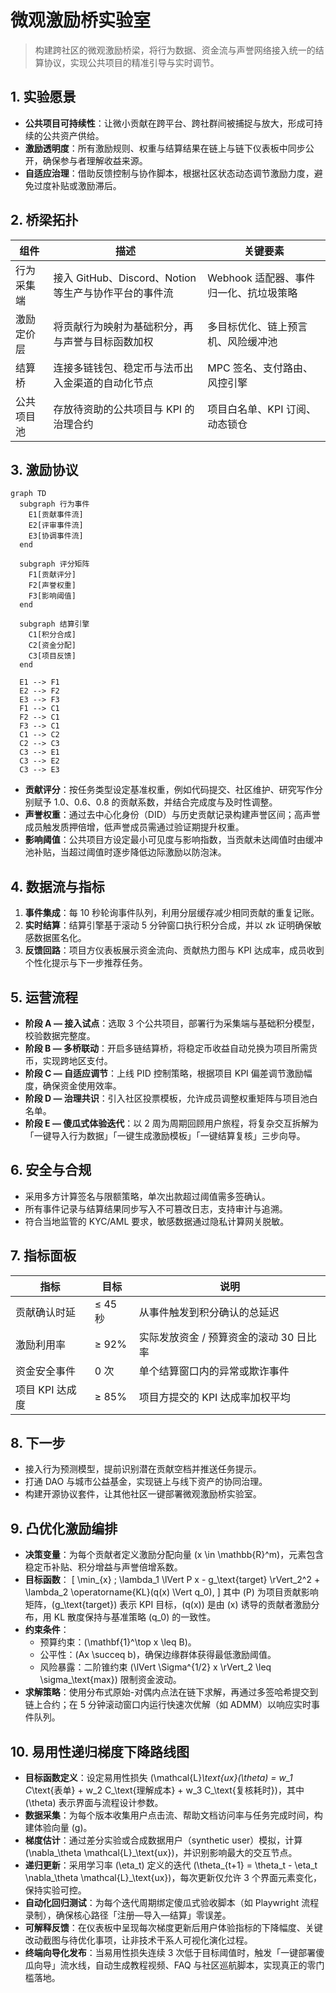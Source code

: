 # 微观激励桥实验室

> 构建跨社区的微观激励桥梁，将行为数据、资金流与声誉网络接入统一的结算协议，实现公共项目的精准引导与实时调节。

## 1. 实验愿景

- **公共项目可持续性**：让微小贡献在跨平台、跨社群间被捕捉与放大，形成可持续的公共资产供给。
- **激励透明度**：所有激励规则、权重与结算结果在链上与链下仪表板中同步公开，确保参与者理解收益来源。
- **自适应治理**：借助反馈控制与协作脚本，根据社区状态动态调节激励力度，避免过度补贴或激励滞后。

## 2. 桥梁拓扑

| 组件 | 描述 | 关键要素 |
| --- | --- | --- |
| 行为采集端 | 接入 GitHub、Discord、Notion 等生产与协作平台的事件流 | Webhook 适配器、事件归一化、抗垃圾策略 |
| 激励定价层 | 将贡献行为映射为基础积分，再与声誉与目标函数加权 | 多目标优化、链上预言机、风险缓冲池 |
| 结算桥 | 连接多链钱包、稳定币与法币出入金渠道的自动化节点 | MPC 签名、支付路由、风控引擎 |
| 公共项目池 | 存放待资助的公共项目与 KPI 的治理合约 | 项目白名单、KPI 订阅、动态锁仓 |

## 3. 激励协议

```mermaid
graph TD
  subgraph 行为事件
    E1[贡献事件流]
    E2[评审事件流]
    E3[协调事件流]
  end

  subgraph 评分矩阵
    F1[贡献评分]
    F2[声誉权重]
    F3[影响阈值]
  end

  subgraph 结算引擎
    C1[积分合成]
    C2[资金分配]
    C3[项目反馈]
  end

  E1 --> F1
  E2 --> F2
  E3 --> F3
  F1 --> C1
  F2 --> C1
  F3 --> C1
  C1 --> C2
  C2 --> C3
  C3 --> E1
  C3 --> E2
  C3 --> E3
```

- **贡献评分**：按任务类型设定基准权重，例如代码提交、社区维护、研究写作分别赋予 1.0、0.6、0.8 的贡献系数，并结合完成度与及时性调整。
- **声誉权重**：通过去中心化身份（DID）与历史贡献记录构建声誉区间；高声誉成员触发质押倍增，低声誉成员需通过验证期提升权重。
- **影响阈值**：公共项目方设定最小可见度与影响指数，当贡献未达阈值时由缓冲池补贴，当超过阈值时逐步降低边际激励以防泡沫。

## 4. 数据流与指标

1. **事件集成**：每 10 秒轮询事件队列，利用分层缓存减少相同贡献的重复记账。
2. **实时结算**：结算引擎基于滚动 5 分钟窗口执行积分合成，并以 zk 证明确保敏感数据匿名化。
3. **反馈回路**：项目方仪表板展示资金流向、贡献热力图与 KPI 达成率，成员收到个性化提示与下一步推荐任务。

## 5. 运营流程

- **阶段 A — 接入试点**：选取 3 个公共项目，部署行为采集端与基础积分模型，校验数据完整度。
- **阶段 B — 多桥联动**：开启多链结算桥，将稳定币收益自动兑换为项目所需货币，实现跨地区支付。
- **阶段 C — 自适应调节**：上线 PID 控制策略，根据项目 KPI 偏差调节激励幅度，确保资金使用效率。
- **阶段 D — 治理共识**：引入社区投票模板，允许成员调整权重矩阵与项目池白名单。
- **阶段 E — 傻瓜式体验迭代**：以 2 周为周期回顾用户旅程，将复杂交互拆解为「一键导入行为数据」「一键生成激励模板」「一键结算复核」三步向导。

## 6. 安全与合规

- 采用多方计算签名与限额策略，单次出款超过阈值需多签确认。
- 所有事件记录与结算结果同步写入不可篡改日志，支持审计与追溯。
- 符合当地监管的 KYC/AML 要求，敏感数据通过隐私计算网关脱敏。

## 7. 指标面板

| 指标 | 目标 | 说明 |
| --- | --- | --- |
| 贡献确认时延 | ≤ 45 秒 | 从事件触发到积分确认的总延迟 |
| 激励利用率 | ≥ 92% | 实际发放资金 / 预算资金的滚动 30 日比率 |
| 资金安全事件 | 0 次 | 单个结算窗口内的异常或欺诈事件 |
| 项目 KPI 达成度 | ≥ 85% | 项目方提交的 KPI 达成率加权平均 |

## 8. 下一步

- 接入行为预测模型，提前识别潜在贡献空档并推送任务提示。
- 打通 DAO 与城市公益基金，实现链上与线下资产的协同治理。
- 构建开源协议套件，让其他社区一键部署微观激励桥实验室。

## 9. 凸优化激励编排

- **决策变量**：为每个贡献者定义激励分配向量 \(x \in \mathbb{R}^m\)，元素包含稳定币补贴、积分增益与声誉倍增系数。
- **目标函数**：
  \[
  \min_{x} \; \lambda_1 \lVert P x - g_\text{target} \rVert_2^2 + \lambda_2 \operatorname{KL}(q(x) \Vert q_0),
  \]
  其中 \(P\) 为项目贡献影响矩阵，\(g_\text{target}\) 表示 KPI 目标，\(q(x)\) 是由 \(x\) 诱导的贡献者激励分布，用 KL 散度保持与基准策略 \(q_0\) 的一致性。
- **约束条件**：
  - 预算约束：\(\mathbf{1}^\top x \leq B\)。
  - 公平性：\(Ax \succeq b\)，确保边缘群体获得最低激励阈值。
  - 风险暴露：二阶锥约束 \(\lVert 
    \Sigma^{1/2} x \rVert_2 \leq \sigma_\text{max}\) 限制资金波动。
- **求解策略**：使用分布式原始-对偶内点法在链下求解，再通过多签哈希提交到链上合约；在 5 分钟滚动窗口内运行快速次优解（如 ADMM）以响应实时事件队列。

## 10. 易用性递归梯度下降路线图

- **目标函数定义**：设定易用性损失 \(\mathcal{L}_\text{ux}(\theta) = w_1 C_\text{表单} + w_2 C_\text{理解成本} + w_3 C_\text{复核耗时}\)，其中 \(\theta\) 表示界面与流程设计参数。
- **数据采集**：为每个版本收集用户点击流、帮助文档访问率与任务完成时间，构建体验向量 \(g\)。
- **梯度估计**：通过差分实验或合成数据用户（synthetic user）模拟，计算 \(\nabla_\theta \mathcal{L}_\text{ux}\)，并识别影响最大的交互节点。
- **递归更新**：采用学习率 \(\eta_t\) 定义的迭代 \(\theta_{t+1} = \theta_t - \eta_t \nabla_\theta \mathcal{L}_\text{ux}\)，每次更新仅允许 3 个界面元素变化，保持实验可控。
- **自动化回归测试**：为每个迭代周期绑定傻瓜式验收脚本（如 Playwright 流程录制），确保核心路径「注册—导入—结算」零误差。
- **可解释反馈**：在仪表板中呈现每次梯度更新后用户体验指标的下降幅度、关键改动截图与待优化事项，让非技术干系人可视化演化过程。
- **终端向导化发布**：当易用性损失连续 3 次低于目标阈值时，触发「一键部署傻瓜向导」流水线，自动生成教程视频、FAQ 与社区巡航脚本，实现真正的零门槛落地。
